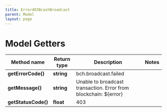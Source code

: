 ```yaml
---
title: Error403BcashBroadcast
parent: Model
layout: page
---
```


# Model Getters

Method name | Return type | Description | Notes
------------ | ------------- | ------------- | -------------
**getErrorCode()** | **string** | bch.broadcast.failed |
**getMessage()** | **string** | Unable to broadcast transaction. Error from blockchain: ${error} |
**getStatusCode()** | **float** | 403 |

